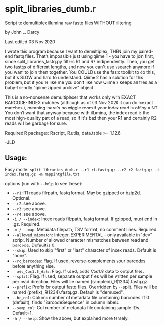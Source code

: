 # split_libraries_dumb.r
Script to demultiplex illumina raw fastq files WITHOUT filtering

by John L. Darcy
 
Last edited 03 Nov 2020
 
I wrote this program because I want to demultiplex, THEN join my paired-end fastq files. That's impossible just using qiime 1 - you have to join first, since split_libraries_fastq.py filters R1 and R2 indipendently. Then, you get two fastqs of different lengths, and now you can't use vsearch anymore if you want to join them together. You COULD use the fastx toolkit to do this, but it's SLOW and hard to understand. Qiime 2 has a solution for this problem, but if you're like me you don't like how Qiime 2 keeps all files as a baby-friendly "qiime zipped archive" object. 
 
This is a no-nonsense demultiplexer that works only with EXACT BARCODE-INDEX matches (although as of 03 Nov 2020 it can do inexact matches!), meaning there's no wiggle room if your index read is off by a NT. You don't want that anyway because with illumina, the index read is the most high-quality part of a read, so if it's bad then your R1 and certainly R2 reads will be garbage for sure. 
 
Required R packages: Rscript, R.utils, data.table >= 1.12.6
 
-JLD
 
## Usage: 
Easy mode:
```split_libraries_dumb.r --r1 r1.fastq.gz --r2 r2.fastq.gz -i index.fastq.gz -m mappintgfile.txt```

options (run with ```--help``` to see these):
* ```--r1```: R1 reads filepath, fastq format. May be gzipped or bzip2d. Optional.
* ```--r2```: see above. 
* ```--r3```: see above. 
* ```--r4```: see above. 
* ```-i / --index```: Index reads filepath, fastq format. If gzipped, must end in .gz. Required.
* ```-m / --map```: Metadata filepath, TSV format, no comment lines. Required.
* ```--allowed_mismatch```: Integer. EXPERIMENTAL - only available in "dev" script. Number of allowed character mismatches between read and barcode. Default is 0.
* ```--skip```: Used to skip "first" or "last" character of index reads. Default is "none".
* ```--rc_barcodes```: Flag. If used, reverse-complements your barcodes before anything else.
* ```--add_Cas1.8_data```: Flag. If used, adds Cas1.8 data to output files. 
* ```--split```: Flag. If used, separate output files will be written per sample per read direction. Files will be named (sampleid)\_R(1234).fastq.gz.
* ```--prefix```: Prefix for output fastq files. Overridden by --split. Files will be named (prefix)\_R(1234).fastq.gz. Default is "demuxed".
* ```--bc_col```: Column number of metadata file containing barcodes. If 0 (default), finds "BarcodeSequence" in column labels.
* ```--samp_col```: Col number of metadata file containing sample IDs. Default=1.
* ```-h / --help```: Show the above, but explained more tersely.


